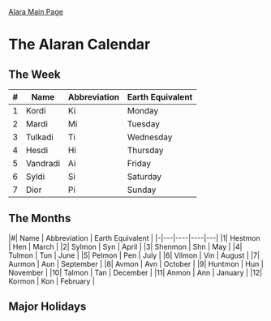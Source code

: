 [Alara Main Page](../alara)
# The Alaran Calendar

## The Week

|#| Name | Abbreviation | Earth Equivalent|
|-|-----|-----|-----|
|1| Kordi | Ki | Monday |
|2| Mardi | Mi | Tuesday |
|3| Tulkadi | Ti | Wednesday |
|4| Hesdi | Hi | Thursday |
|5| Vandradi | Ai | Friday |
|6| Syldi | Si | Saturday |
|7| Dior | Pi | Sunday |

## The Months

|#| Name | Abbreviation | Earth Equivalent |
|-|---|----|----|---|
|1| Hestmon | Hen | March |
|2| Sylmon | Syn | April |
|3| Shenmon | Shn | May |
|4| Tulmon | Tun | June |
|5| Pelmon | Pen | July |
|6| Vilmon | Vin | August |
|7| Aurmon | Aun | September |
|8| Avmon | Avn | October |
|9| Huntmon | Hun | November |
|10| Talmon | Tan | December |
|11| Anmon | Ann | January |
|12| Kormon | Kon | February |

## Major Holidays
